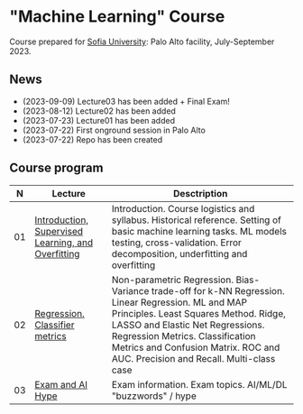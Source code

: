 # "Machine Learning" Course
Course prepared for [Sofia University](https://www.sofia.edu): Palo Alto facility, July-September 2023.

## News
* (2023-09-09) Lecture03 has been added + Final Exam!
* (2023-08-12) Lecture02 has been added
* (2023-07-23) Lecture01 has been added
* (2023-07-22) First onground session in Palo Alto
* (2023-07-22) Repo has been created

## Course program
| N  | Lecture       | Desctription                                 | 
| -- | ------------- | -------------                                | 
| 01 | [Introduction, Supervised Learning, and Overfitting](/lectures/lecture01.pdf)    | Introduction. Course logistics and syllabus. Historical reference. Setting of basic machine learning tasks. ML models testing, cross-validation. Error decomposition, underfitting and overfitting |
| 02 | [Regression. Classifier metrics](/lectures/lecture02.pdf)    | Non-parametric Regression. Bias-Variance trade-off for k-NN Regression. Linear Regression. ML and MAP Principles. Least Squares Method. Ridge, LASSO and Elastic Net Regressions. Regression Metrics. Classification Metrics and Confusion Matrix. ROC and AUC. Precision and Recall. Multi-class case |
| 03 | [Exam and AI Hype](/lectures/lecture03.pdf)    | Exam information. Exam topics. AI/ML/DL "buzzwords" / hype |

